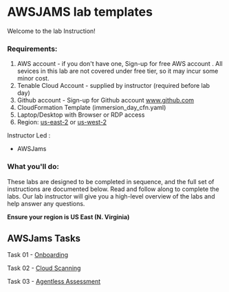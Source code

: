 # AWSJAMS lab templates 
<!---Foundation for 2023 Training/Demos, etc
Ready to go.
 --->

Welcome to the lab Instruction!

### Requirements:

1.  AWS account - if you don't have one, Sign-up for free AWS account . All sevices in this lab are not covered under free tier, so it may incur some minor cost.
1.  Tenable Cloud Account - supplied by instructor (required before lab day)
1.  Github account - Sign-up for Github account www.github.com
1.  CloudFormation Template (immersion_day_cfn.yaml)
1.  Laptop/Desktop with Browser or RDP access
1.  Region:  <u>us-east-2</u> or <u>us-west-2</u>


Instructor Led :
* AWSJams
								  
<!--- Comment

Self-paced :
If you want to run pre-requisite steps by yourself:
* AWS account - if you don't have one, Sign-up for [free AWS account](https://aws.amazon.com/free/?all-free-tier.sort-by=item.additionalFields.SortRank&all-free-tier.sort-order=asc) . All sevices in this lab are not covered under free tier, so it may incur some minor cost.
* REQUIRES Tenable cloud account.  [Sign up for a demo @ (https://www.tenable.com)
* Follow the instruction in the labs below
--->

### What you'll do:

These labs are designed to be completed in sequence, and the full set of instructions are documented below.  Read and follow along to complete the labs. Our lab instructor will give you a high-level overview of the labs and help answer any questions.  

__**Ensure your region is US East (N. Virginia)**__

## AWSJams Tasks

Task 01 - [Onboarding](https://github.com/RDev-TechAlliance/reinforce23_labs/blob/docs/Task%201)

<!-- Lab Exercise 02a - [IaC Scanning](https://github.com/rickdevera/tenable_immersion_day/blob/main/LabExercise-02a.md)
-->

Task 02 - [Cloud Scanning](https://github.com/RDev-TechAlliance/reinforce23_labs/blob/docs/Task%202)

<!---Lab Exercise 03b - [Drift Detection](https://github.com/rickdevera/tenable_immersion_day/blob/main/LabExercise-03b.md)
--->

Task 03 - [Agentless Assessment](https://github.com/RDev-TechAlliance/reinforce23_labs/blob/docs/Task%203)

<!---Lab Exercise 06a - [Integrations] (future)
1.  Jenkins CI/CD
1.  GitHub Actions
1.  Terraform Run Actions
--->

